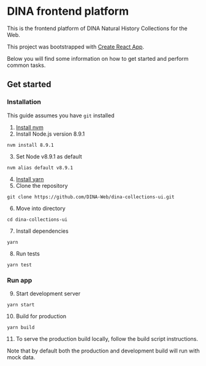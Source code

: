 # DINA frontend platform
This is the frontend platform of DINA Natural History Collections for the Web.

This project was bootstrapped with [Create React App](https://github.com/facebookincubator/create-react-app).

Below you will find some information on how to get started and perform common tasks.<br>


## Get started

### Installation
This guide assumes you have `git` installed

1. [Install nvm](https://github.com/creationix/nvm#installation)
2. Install Node.js version 8.9.1

```
nvm install 8.9.1
```
3. Set Node v8.9.1 as default
```
nvm alias default v8.9.1
```
4. [Install yarn](https://yarnpkg.com/lang/en/docs/install/)
5. Clone the repository
```
git clone https://github.com/DINA-Web/dina-collections-ui.git
```
6. Move into directory
```
cd dina-collections-ui
```
7. Install dependencies
```
yarn
```
8. Run tests
```
yarn test
```

### Run app

9. Start development server
```
yarn start
```
10. Build for production
```
yarn build
```
11. To serve the production build locally, follow the build script instructions.

Note that by default both the production and development build will run with mock data.
